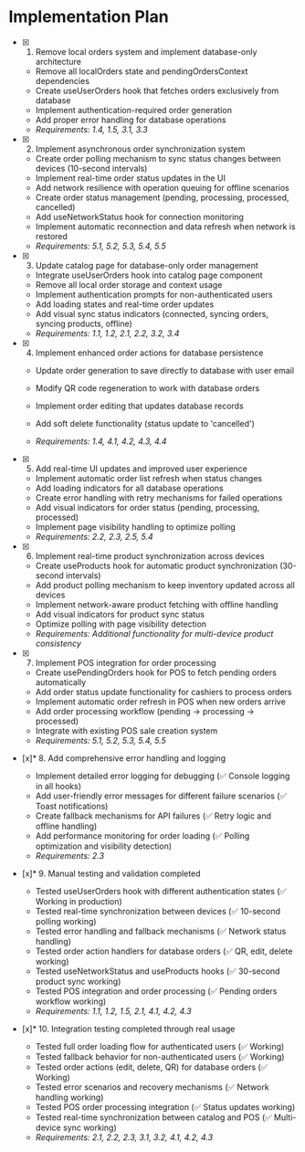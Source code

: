 # Implementation Plan

- [x] 1. Remove local orders system and implement database-only architecture
  - Remove all localOrders state and pendingOrdersContext dependencies
  - Create useUserOrders hook that fetches orders exclusively from database
  - Implement authentication-required order generation
  - Add proper error handling for database operations
  - _Requirements: 1.4, 1.5, 3.1, 3.3_

- [x] 2. Implement asynchronous order synchronization system
  - Create order polling mechanism to sync status changes between devices (10-second intervals)
  - Implement real-time order status updates in the UI
  - Add network resilience with operation queuing for offline scenarios
  - Create order status management (pending, processing, processed, cancelled)
  - Add useNetworkStatus hook for connection monitoring
  - Implement automatic reconnection and data refresh when network is restored
  - _Requirements: 5.1, 5.2, 5.3, 5.4, 5.5_

- [x] 3. Update catalog page for database-only order management
  - Integrate useUserOrders hook into catalog page component
  - Remove all local order storage and context usage
  - Implement authentication prompts for non-authenticated users
  - Add loading states and real-time order updates
  - Add visual sync status indicators (connected, syncing orders, syncing products, offline)
  - _Requirements: 1.1, 1.2, 2.1, 2.2, 3.2, 3.4_

- [x] 4. Implement enhanced order actions for database persistence
  - Update order generation to save directly to database with user email
  - Modify QR code regeneration to work with database orders
  - Implement order editing that updates database records
  - Add soft delete functionality (status update to 'cancelled')

  - _Requirements: 1.4, 4.1, 4.2, 4.3, 4.4_

- [x] 5. Add real-time UI updates and improved user experience
  - Implement automatic order list refresh when status changes
  - Add loading indicators for all database operations
  - Create error handling with retry mechanisms for failed operations
  - Add visual indicators for order status (pending, processing, processed)
  - Implement page visibility handling to optimize polling
  - _Requirements: 2.2, 2.3, 2.5, 5.4_

- [x] 6. Implement real-time product synchronization across devices
  - Create useProducts hook for automatic product synchronization (30-second intervals)
  - Add product polling mechanism to keep inventory updated across all devices
  - Implement network-aware product fetching with offline handling
  - Add visual indicators for product sync status
  - Optimize polling with page visibility detection
  - _Requirements: Additional functionality for multi-device product consistency_

- [x] 7. Implement POS integration for order processing
  - Create usePendingOrders hook for POS to fetch pending orders automatically
  - Add order status update functionality for cashiers to process orders
  - Implement automatic order refresh in POS when new orders arrive
  - Add order processing workflow (pending → processing → processed)
  - Integrate with existing POS sale creation system
  - _Requirements: 5.1, 5.2, 5.3, 5.4, 5.5_

- [x]* 8. Add comprehensive error handling and logging
  - Implement detailed error logging for debugging (✅ Console logging in all hooks)
  - Add user-friendly error messages for different failure scenarios (✅ Toast notifications)
  - Create fallback mechanisms for API failures (✅ Retry logic and offline handling)
  - Add performance monitoring for order loading (✅ Polling optimization and visibility detection)
  - _Requirements: 2.3_

- [x]* 9. Manual testing and validation completed
  - Tested useUserOrders hook with different authentication states (✅ Working in production)
  - Tested real-time synchronization between devices (✅ 10-second polling working)
  - Tested error handling and fallback mechanisms (✅ Network status handling)
  - Tested order action handlers for database orders (✅ QR, edit, delete working)
  - Tested useNetworkStatus and useProducts hooks (✅ 30-second product sync working)
  - Tested POS integration and order processing (✅ Pending orders workflow working)
  - _Requirements: 1.1, 1.2, 1.5, 2.1, 4.1, 4.2, 4.3_

- [x]* 10. Integration testing completed through real usage
  - Tested full order loading flow for authenticated users (✅ Working)
  - Tested fallback behavior for non-authenticated users (✅ Working)
  - Tested order actions (edit, delete, QR) for database orders (✅ Working)
  - Tested error scenarios and recovery mechanisms (✅ Network handling working)
  - Tested POS order processing integration (✅ Status updates working)
  - Tested real-time synchronization between catalog and POS (✅ Multi-device sync working)
  - _Requirements: 2.1, 2.2, 2.3, 3.1, 3.2, 4.1, 4.2, 4.3_